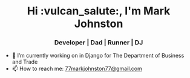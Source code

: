 <h1 align="center">Hi :vulcan_salute:, I'm Mark Johnston</h1>
<h3 align="center">Developer  |  Dad |  Runner  |  DJ</h3>

- 🔭 I’m currently working on in Django for The Department of Business and Trade
- 📫 How to reach me: 77markjohnston77@gmail.com

